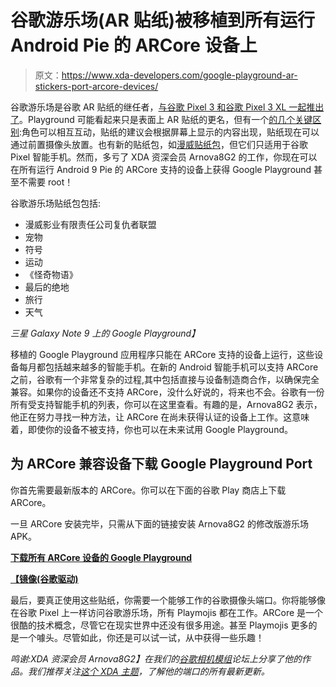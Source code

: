 # 谷歌游乐场(AR 贴纸)被移植到所有运行 Android Pie 的 ARCore 设备上

> 原文：<https://www.xda-developers.com/google-playground-ar-stickers-port-arcore-devices/>

谷歌游乐场是谷歌 AR 贴纸的继任者，[与谷歌 Pixel 3 和谷歌 Pixel 3 XL 一起推出了](https://www.xda-developers.com/google-pixel-3-google-pixel-3-xl-specs-features-pricing-availability/)。Playground 可能看起来只是表面上 AR 贴纸的更名，但有一个[的几个关键区别](https://www.xda-developers.com/google-pixel-3-google-pixel-3-xl-minor-features/):角色可以相互互动，贴纸的建议会根据屏幕上显示的内容出现，贴纸现在可以通过前置摄像头放置。也有新的贴纸包，如[漫威贴纸包](https://www.xda-developers.com/download-playground-2-0-ar-stickers-marvel/)，但它们只适用于谷歌 Pixel 智能手机。然而，多亏了 XDA 资深会员 Arnova8G2 的工作，你现在可以在所有运行 Android 9 Pie 的 ARCore 支持的设备上获得 Google Playground 甚至不需要 root！

谷歌游乐场贴纸包包括:

*   漫威影业有限责任公司复仇者联盟
*   宠物
*   符号
*   运动
*   《怪奇物语》
*   最后的绝地
*   旅行
*   天气

*三星 Galaxy Note 9 上的 Google Playground】*

移植的 Google Playground 应用程序只能在 ARCore 支持的设备上运行，这些设备每月都包括越来越多的智能手机。在新的 Android 智能手机可以支持 ARCore 之前，谷歌有一个非常复杂的过程,其中包括直接与设备制造商合作，以确保完全兼容。如果你的设备还不支持 ARCore，没什么好说的，将来也不会。谷歌有一份所有受支持智能手机的列表，你可以在这里查看。有趣的是，Arnova8G2 表示，他正在努力寻找一种方法，让 ARCore 在尚未获得认证的设备上工作。这意味着，即使你的设备不被支持，你也可以在未来试用 Google Playground。

## 为 ARCore 兼容设备下载 Google Playground Port

你首先需要最新版本的 ARCore。你可以在下面的谷歌 Play 商店上下载 ARCore。

一旦 ARCore 安装完毕，只需从下面的链接安装 Arnova8G2 的修改版游乐场 APK。

[**下载所有 ARCore 设备的 Google Playground**](https://www.androidfilehost.com/?fid=11410963190603875967)

[**【镜像(谷歌驱动)**](https://drive.google.com/open?id=1bZlEueEuPz1GMS-sxE8jEF5Y-JQtmccy)

最后，要真正使用这些贴纸，你需要一个能够工作的谷歌摄像头端口。你将能够像在谷歌 Pixel 上一样访问谷歌游乐场，所有 Playmojis 都在工作。ARCore 是一个很酷的技术概念，尽管它在现实世界中还没有很多用途。甚至 Playmojis 更多的是一个噱头。尽管如此，你还是可以试一试，从中获得一些乐趣！

*鸣谢:XDA 资深会员 Arnova8G2】在我们的[谷歌相机模组](https://forum.xda-developers.com/apps/google-camera-mods)论坛上分享了他的作品。我们推荐关注[这个 XDA 主题](https://forum.xda-developers.com/apps/google-camera-mods/app-arnovas-google-camera-port-t3862448)，了解他的端口的所有最新更新。*